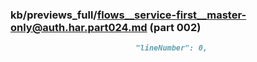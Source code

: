 ### kb/previews_full/flows__service-first__master-only@auth.har.part024.md (part 002)

```md
                            "lineNumber": 0,
                    
```

```
